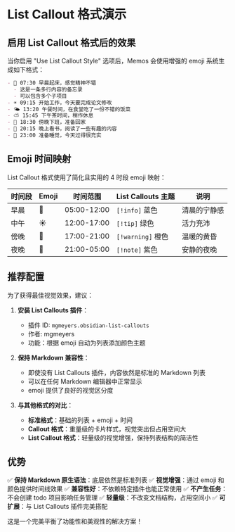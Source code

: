 # List Callout 格式演示

## 启用 List Callout 格式后的效果

当你启用 "Use List Callout Style" 选项后，Memos 会使用增强的 emoji 系统生成如下格式：

```markdown
- 🌅 07:30 早晨起床，感觉精神不错
  - 这是一条多行内容的备忘录
  - 可以包含多个子项目
- ☀️ 09:15 开始工作，今天要完成论文修改
- 🌤️ 13:20 午餐时间，在食堂吃了一份不错的饭菜
- ⛅ 15:45 下午茶时间，稍作休息
- 🌆 18:30 傍晚下班，准备回家
- 🌃 20:15 晚上看书，阅读了一些有趣的内容
- 🌙 23:00 准备睡觉，今天过得很充实
```

## Emoji 时间映射

List Callout 格式使用了简化且实用的 4 时段 emoji 映射：

| 时间段 | Emoji | 时间范围 | List Callouts 主题 | 说明 |
|--------|-------|----------|-------------------|------|
| 早晨 | 🌅 | 05:00-12:00 | `[!info]` 蓝色 | 清晨的宁静感 |
| 中午 | ☀️ | 12:00-17:00 | `[!tip]` 绿色 | 活力充沛 |
| 傍晚 | 🌆 | 17:00-21:00 | `[!warning]` 橙色 | 温暖的黄昏 |
| 夜晚 | 🌙 | 21:00-05:00 | `[!note]` 紫色 | 安静的夜晚 |

## 推荐配置

为了获得最佳视觉效果，建议：

1. **安装 List Callouts 插件**：
   - 插件 ID: `mgmeyers.obsidian-list-callouts`
   - 作者: mgmeyers
   - 功能：根据 emoji 自动为列表添加颜色主题

2. **保持 Markdown 兼容性**：
   - 即使没有 List Callouts 插件，内容依然是标准的 Markdown 列表
   - 可以在任何 Markdown 编辑器中正常显示
   - emoji 提供了良好的视觉区分度

3. **与其他格式的对比**：
   - **标准格式**：基础的列表 + emoji + 时间
   - **Callout 格式**：重量级的卡片样式，视觉突出但占用空间大
   - **List Callout 格式**：轻量级的视觉增强，保持列表结构的简洁性

## 优势

✅ **保持 Markdown 原生语法**：底层依然是标准列表
✅ **视觉增强**：通过 emoji 和颜色提供时间线效果
✅ **兼容性好**：不依赖特定插件也能正常使用
✅ **不产生任务**：不会创建 todo 项目影响任务管理
✅ **轻量级**：不改变文档结构，占用空间小
✅ **可扩展**：与 List Callouts 插件完美搭配

这是一个完美平衡了功能性和美观性的解决方案！
